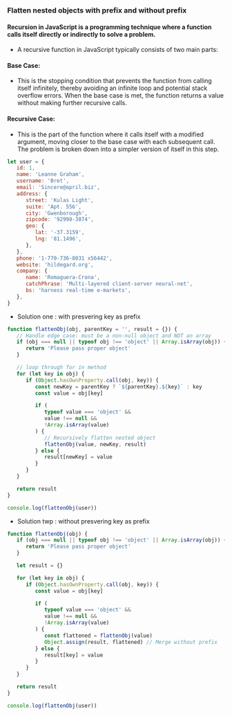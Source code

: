 ### Flatten nested objects with prefix and without prefix

#### Recursion in JavaScript is a programming technique where a function calls itself directly or indirectly to solve a problem.

-  A recursive function in JavaScript typically consists of two main parts:

#### Base Case:

-  This is the stopping condition that prevents the function from calling itself infinitely, thereby avoiding an infinite loop and potential stack overflow errors. When the base case is met, the function returns a value without making further recursive calls.

#### Recursive Case:

-  This is the part of the function where it calls itself with a modified argument, moving closer to the base case with each subsequent call. The problem is broken down into a simpler version of itself in this step.

```js
let user = {
   id: 1,
   name: 'Leanne Graham',
   username: 'Bret',
   email: 'Sincere@april.biz',
   address: {
      street: 'Kulas Light',
      suite: 'Apt. 556',
      city: 'Gwenborough',
      zipcode: '92998-3874',
      geo: {
         lat: '-37.3159',
         lng: '81.1496',
      },
   },
   phone: '1-770-736-8031 x56442',
   website: 'hildegard.org',
   company: {
      name: 'Romaguera-Crona',
      catchPhrase: 'Multi-layered client-server neural-net',
      bs: 'harness real-time e-markets',
   },
}
```

-  Solution one : with presvering key as prefix

```js
function flattenObj(obj, parentKey = '', result = {}) {
   // Handle edge case: must be a non-null object and NOT an array
   if (obj === null || typeof obj !== 'object' || Array.isArray(obj)) {
      return 'Please pass proper object'
   }

   // loop through for in method
   for (let key in obj) {
      if (Object.hasOwnProperty.call(obj, key)) {
         const newKey = parentKey ? `${parentKey}.${key}` : key
         const value = obj[key]

         if (
            typeof value === 'object' &&
            value !== null &&
            !Array.isArray(value)
         ) {
            // Recursively flatten nested object
            flattenObj(value, newKey, result)
         } else {
            result[newKey] = value
         }
      }
   }

   return result
}

console.log(flattenObj(user))
```

-  Solution twp : without presvering key as prefix

```js
function flattenObj(obj) {
   if (obj === null || typeof obj !== 'object' || Array.isArray(obj)) {
      return 'Please pass proper object'
   }

   let result = {}

   for (let key in obj) {
      if (Object.hasOwnProperty.call(obj, key)) {
         const value = obj[key]

         if (
            typeof value === 'object' &&
            value !== null &&
            !Array.isArray(value)
         ) {
            const flattened = flattenObj(value)
            Object.assign(result, flattened) // Merge without prefix
         } else {
            result[key] = value
         }
      }
   }

   return result
}

console.log(flattenObj(user))
```
